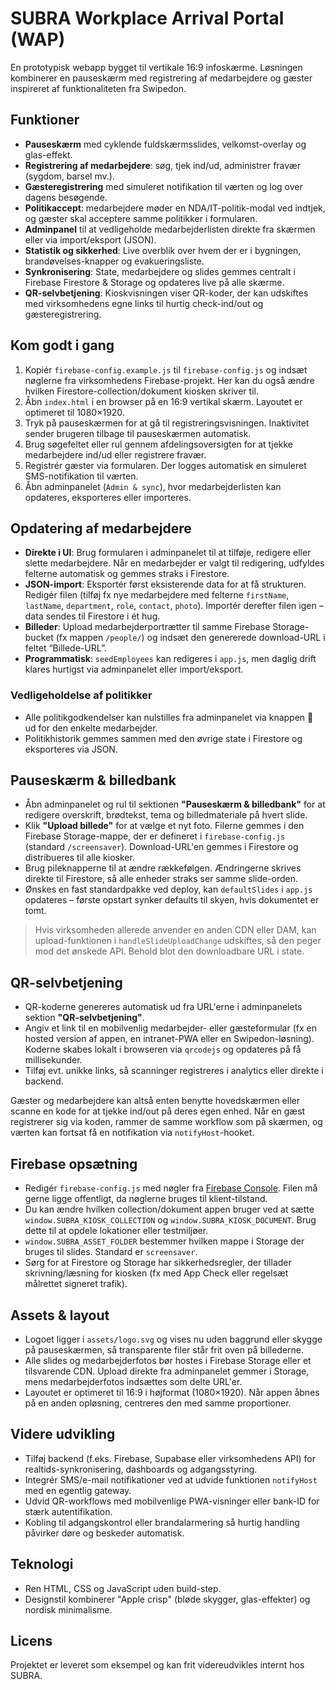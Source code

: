 # SUBRA Workplace Arrival Portal (WAP)

En prototypisk webapp bygget til vertikale 16:9 infoskærme. Løsningen kombinerer en pauseskærm med
registrering af medarbejdere og gæster inspireret af funktionaliteten fra Swipedon.

## Funktioner

- **Pauseskærm** med cyklende fuldskærmsslides, velkomst-overlay og glas-effekt.
- **Registrering af medarbejdere**: søg, tjek ind/ud, administrer fravær (sygdom, barsel mv.).
- **Gæsteregistrering** med simuleret notifikation til værten og log over dagens besøgende.
- **Politikaccept**: medarbejdere møder en NDA/IT-politik-modal ved indtjek, og gæster skal acceptere samme
  politikker i formularen.
- **Adminpanel** til at vedligeholde medarbejderlisten direkte fra skærmen eller via import/eksport (JSON).
- **Statistik og sikkerhed**: Live overblik over hvem der er i bygningen, brandøvelses-knapper og
  evakueringsliste.
- **Synkronisering**: State, medarbejdere og slides gemmes centralt i Firebase Firestore & Storage og opdateres live på
  alle skærme.
- **QR-selvbetjening**: Kioskvisningen viser QR-koder, der kan udskiftes med virksomhedens egne links til hurtig
  check-ind/out og gæsteregistrering.

## Kom godt i gang

1. Kopiér `firebase-config.example.js` til `firebase-config.js` og indsæt nøglerne fra virksomhedens Firebase-projekt.
   Her kan du også ændre hvilken Firestore-collection/dokument kiosken skriver til.
2. Åbn `index.html` i en browser på en 16:9 vertikal skærm. Layoutet er optimeret til 1080×1920.
3. Tryk på pauseskærmen for at gå til registreringsvisningen. Inaktivitet sender brugeren tilbage til
   pauseskærmen automatisk.
4. Brug søgefeltet eller rul gennem afdelingsoversigten for at tjekke medarbejdere ind/ud eller registrere
   fravær.
5. Registrér gæster via formularen. Der logges automatisk en simuleret SMS-notifikation til værten.
6. Åbn adminpanelet (`Admin & sync`), hvor medarbejderlisten kan opdateres, eksporteres eller importeres.

## Opdatering af medarbejdere

- **Direkte i UI**: Brug formularen i adminpanelet til at tilføje, redigere eller slette medarbejdere. Når en
  medarbejder er valgt til redigering, udfyldes felterne automatisk og gemmes straks i Firestore.
- **JSON-import**: Eksportér først eksisterende data for at få strukturen. Redigér filen (tilføj fx nye medarbejdere
  med felterne `firstName`, `lastName`, `department`, `role`, `contact`, `photo`). Importér derefter filen igen – data
  sendes til Firestore i ét hug.
- **Billeder**: Upload medarbejderportrætter til samme Firebase Storage-bucket (fx mappen `/people/`) og indsæt den
  genererede download-URL i feltet “Billede-URL”.
- **Programmatisk**: `seedEmployees` kan redigeres i `app.js`, men daglig drift klares hurtigst via adminpanelet eller
  import/eksport.

### Vedligeholdelse af politikker

- Alle politikgodkendelser kan nulstilles fra adminpanelet via knappen 📄 ud for den enkelte medarbejder.
- Politikhistorik gemmes sammen med den øvrige state i Firestore og eksporteres via JSON.

## Pauseskærm & billedbank

- Åbn adminpanelet og rul til sektionen **"Pauseskærm & billedbank"** for at redigere overskrift, brødtekst, tema og
  billedmateriale på hvert slide.
- Klik **"Upload billede"** for at vælge et nyt foto. Filerne gemmes i den Firebase Storage-mappe, der er defineret i
  `firebase-config.js` (standard `/screensaver`). Download-URL'en gemmes i Firestore og distribueres til alle kiosker.
- Brug pileknapperne til at ændre rækkefølgen. Ændringerne skrives direkte til Firestore, så alle enheder straks ser
  samme slide-orden.
- Ønskes en fast standardpakke ved deploy, kan `defaultSlides` i `app.js` opdateres – første opstart synker defaults til
  skyen, hvis dokumentet er tomt.

> Hvis virksomheden allerede anvender en anden CDN eller DAM, kan upload-funktionen i `handleSlideUploadChange`
> udskiftes, så den peger mod det ønskede API. Behold blot den downloadbare URL i state.

## QR-selvbetjening

- QR-koderne genereres automatisk ud fra URL'erne i adminpanelets sektion **"QR-selvbetjening"**.
- Angiv et link til en mobilvenlig medarbejder- eller gæsteformular (fx en hosted version af appen, en
  intranet-PWA eller en Swipedon-løsning). Koderne skabes lokalt i browseren via `qrcodejs` og opdateres på få
  millisekunder.
- Tilføj evt. unikke links, så scanninger registreres i analytics eller direkte i backend.

Gæster og medarbejdere kan altså enten benytte hovedskærmen eller scanne en kode for at tjekke ind/out på deres egen
enhed. Når en gæst registrerer sig via koden, rammer de samme workflow som på skærmen, og værten kan fortsat få en
notifikation via `notifyHost`-hooket.

## Firebase opsætning

- Redigér `firebase-config.js` med nøgler fra [Firebase Console](https://console.firebase.google.com/). Filen må gerne
  ligge offentligt, da nøglerne bruges til klient-tilstand.
- Du kan ændre hvilken collection/dokument appen bruger ved at sætte `window.SUBRA_KIOSK_COLLECTION` og
  `window.SUBRA_KIOSK_DOCUMENT`. Brug dette til at opdele lokationer eller testmiljøer.
- `window.SUBRA_ASSET_FOLDER` bestemmer hvilken mappe i Storage der bruges til slides. Standard er `screensaver`.
- Sørg for at Firestore og Storage har sikkerhedsregler, der tillader skrivning/læsning for kiosken (fx med App Check
  eller regelsæt målrettet signeret trafik).

## Assets & layout

- Logoet ligger i `assets/logo.svg` og vises nu uden baggrund eller skygge på pauseskærmen, så transparente filer står
  frit oven på billederne.
- Alle slides og medarbejderfotos bør hostes i Firebase Storage eller et tilsvarende CDN. Upload direkte fra
  adminpanelet gemmer i Storage, mens medarbejderfotos indsættes som delte URL'er.
- Layoutet er optimeret til 16:9 i højformat (1080×1920). Når appen åbnes på en anden opløsning, centreres den med
  samme proportioner.

## Videre udvikling

- Tilføj backend (f.eks. Firebase, Supabase eller virksomhedens API) for realtids-synkronisering, dashboards og
  adgangsstyring.
- Integrér SMS/e-mail notifikationer ved at udvide funktionen `notifyHost` med en egentlig gateway.
- Udvid QR-workflows med mobilvenlige PWA-visninger eller bank-ID for stærk autentifikation.
- Kobling til adgangskontrol eller brandalarmering så hurtig handling påvirker døre og beskeder automatisk.

## Teknologi

- Ren HTML, CSS og JavaScript uden build-step.
- Designstil kombinerer "Apple crisp" (bløde skygger, glas-effekter) og nordisk minimalisme.

## Licens

Projektet er leveret som eksempel og kan frit videreudvikles internt hos SUBRA.
